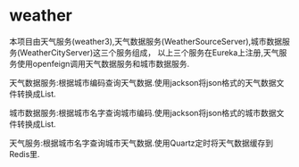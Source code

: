 # weather
本项目由天气服务(weather3),天气数据服务(WeatherSourceServer),城市数据服务(WeatherCityServer)这三个服务组成，
以上三个服务在Eureka上注册,天气服务使用openfeign调用天气数据服务和城市数据服务.

天气数据服务:根据城市编码查询天气数据.使用jackson将json格式的天气数据文件转换成List<WeatherDto>.

城市数据服务:根据城市名字查询城市编码.使用jackson将json格式的城市数据文件转换成List<CitycodeDto>.

天气服务:根据城市名字查询城市天气数据.使用Quartz定时将天气数据缓存到Redis里.










